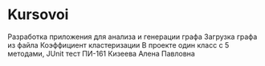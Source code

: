 # Kursovoi
<body>
Разработка приложения для анализа и генерации графа
Загрузка графа из файла
Коэффициент кластеризации
В проекте один класс с 5 методами,  JUnit тест
ПИ-161 Кизеева Алена Павловна
<body>
